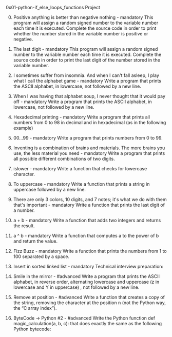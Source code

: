0x01-python-if_else_loops_functions Project

0. Positive anything is better than negative nothing - mandatory
This program will assign a random signed number to the variable number each time it is executed. Complete the source code in order to print whether the number stored in the variable number is positive or negative.

1. The last digit - mandatory
This program will assign a random signed number to the variable number each time it is executed. Complete the source code in order to print the last digit of the number stored in the variable number.

2. I sometimes suffer from insomnia. And when I can't fall asleep, I play what I call the alphabet game - mandatory
Write a program that prints the ASCII alphabet, in lowercase, not followed by a new line.

3. When I was having that alphabet soup, I never thought that it would pay off - mandatory
Write a program that prints the ASCII alphabet, in lowercase, not followed by a new line.

4. Hexadecimal printing - mandatory
Write a program that prints all numbers from 0 to 98 in decimal and in hexadecimal (as in the following example)

5. 00...99 - mandatory
Write a program that prints numbers from 0 to 99.

6. Inventing is a combination of brains and materials. The more brains you use, the less material you need - mandatory
Write a program that prints all possible different combinations of two digits.

7. islower - mandatory
Write a function that checks for lowercase character.

8. To uppercase - mandatory
Write a function that prints a string in uppercase followed by a new line.

9. There are only 3 colors, 10 digits, and 7 notes; it's what we do with them that's important - mandatory
Write a function that prints the last digit of a number.

10. a + b - mandatory
Write a function that adds two integers and returns the result.

11. a ^ b - mandatory
Write a function that computes a to the power of b and return the value.

12. Fizz Buzz - mandatory
Write a function that prints the numbers from 1 to 100 separated by a space.

13. Insert in sorted linked list - mandatory
Technical interview preparation:

14. Smile in the mirror - #advanced
Write a program that prints the ASCII alphabet, in reverse order, alternating lowercase and uppercase (z in lowercase and Y in uppercase) , not followed by a new line.

15. Remove at position - #advanced
Write a function that creates a copy of the string, removing the character at the position n (not the Python way, the “C array index”).

16. ByteCode -> Python #2 - #advanced
Write the Python function def magic_calculation(a, b, c): that does exactly the same as the following Python bytecode:
